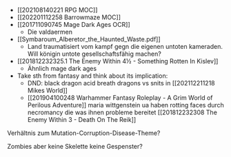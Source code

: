 - [[202108140221 RPG MOC]]
- [[202201112258 Barrowmaze MOC]]
- [[201711090745 Mage Dark Ages OCR]]
	- Die valdaermen
- [[Symbaroum_Alberetor_the_Haunted_Waste.pdf]]
	- Land traumatisiert vom kampf gegn die eigenen untoten kameraden. Will königin untote gesellschaftsfähig machen?
- [[201812232325.1 The Enemy Within 4½ - Something Rotten In Kislev]]
	- Ähnlich mage dark ages
- Take sth from fantasy and think about its implication:
	- DND: black dragon acid breath dragons vs snits in [[202112211218 Mikes World]]
	- [[201904100248 Warhammer Fantasy Roleplay - A Grim World of Perilous Adventure]] maria wittgenstein ua haben rotting faces durch necromancy die was ihnen probleme bereitet [[201812232308 The Enemy Within 3 - Death On The Reik]]

Verhältnis zum Mutation-Corruption-Disease-Theme? 

Zombies aber keine Skelette keine Gespenster?


